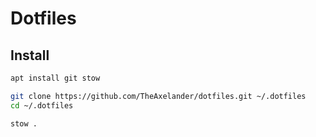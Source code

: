 # Dotfiles

## Install

```bash
apt install git stow

git clone https://github.com/TheAxelander/dotfiles.git ~/.dotfiles
cd ~/.dotfiles

stow .
```
